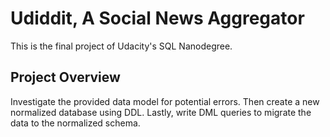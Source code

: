 # Udiddit, A Social News Aggregator

This is the final project of Udacity's SQL Nanodegree.

## Project Overview
Investigate the provided data model for potential errors.
Then create a new normalized database using DDL.
Lastly, write DML queries to migrate the data to the normalized schema.
